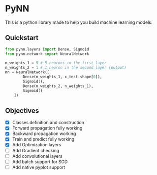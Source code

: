 # PyNN

This is a python library made to help you build machine learning models.

## Quickstart

```python
from pynn.layers import Dense, Sigmoid
from pynn.network import NeuralNetwork
    
n_weights_1 = 5 # 5 neurons in the first layer
n_weights_2 = 1 # 1 neuron in the second layer (output)
nn = NeuralNetwork([
        Dense(n_weights_1, x_test.shape[0]),
        Sigmoid(),
        Dense(n_weights_2, n_weights_1),
        Sigmoid()
    ])
```

## Objectives

- [X] Classes definition and construction
- [X] Forward propagation fully working
- [X] Backward propagation working
- [X] Train and predict fully working
- [X] Add Optimization layers
- [ ] Add Gradient checking
- [ ] Add convolutional layers
- [ ] Add batch support for SGD
- [ ] Add native pyplot support
